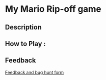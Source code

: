 # My Mario Rip-off game

## Description

## How to Play :
[](my_game.exe)
## Feedback
[Feedback and bug hunt form](https://docs.google.com/forms/d/e/1FAIpQLSe61TF3JiQQYMRbatd0d5ncgBRFdwYce7CiJDYCwWniqITzxQ/viewform?usp=sf_link)
